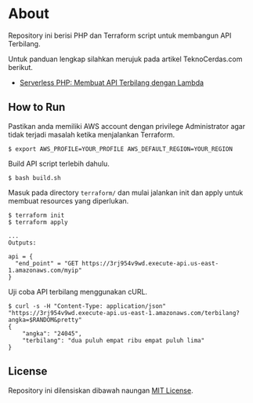 # About

Repository ini berisi PHP dan Terraform script untuk membangun API Terbilang.

Untuk panduan lengkap silahkan merujuk pada artikel TeknoCerdas.com berikut.

- [Serverless PHP: Membuat API Terbilang dengan Lambda
](https://teknocerdas.com/programming/serverless-php-membuat-api-terbilang-dengan-lambda/)

## How to Run

Pastikan anda memiliki AWS account dengan privilege Administrator agar tidak terjadi masalah ketika menjalankan Terraform.

```
$ export AWS_PROFILE=YOUR_PROFILE AWS_DEFAULT_REGION=YOUR_REGION
```

Build API script terlebih dahulu.

```
$ bash build.sh
```

Masuk pada directory `terraform/` dan mulai jalankan init dan apply untuk membuat resources yang diperlukan.

```
$ terraform init
$ terraform apply
```

```
...
Outputs:

api = {
  "end_point" = "GET https://3rj954v9wd.execute-api.us-east-1.amazonaws.com/myip"
}
```

Uji coba API terbilang menggunakan cURL.

```
$ curl -s -H "Content-Type: application/json" "https://3rj954v9wd.execute-api.us-east-1.amazonaws.com/terbilang?angka=$RANDOM&pretty"
{
    "angka": "24045",
    "terbilang": "dua puluh empat ribu empat puluh lima"
}
```

## License

Repository ini dilensiskan dibawah naungan [MIT License](https://opensource.org/licenses/MIT).
